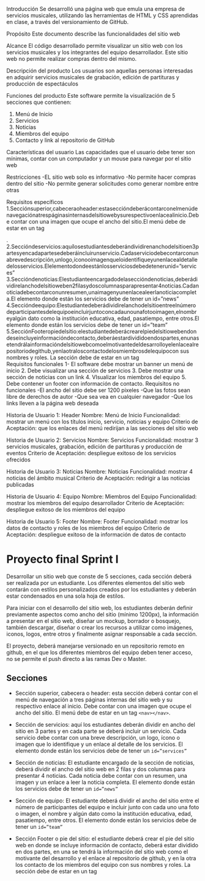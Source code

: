 Introducción
Se desarrolló una página web que emula una empresa de servicios musicales, utilizando las herramientas de HTML y CSS aprendidas en clase, a través del versionamiento de GitHub.

Propósito
Este documento describe las funcionalidades del sitio web

Alcance
El código desarrollado permite visualizar un sitio web con los servicios musicales y los integrantes del equipo desarrollador. Este sitio web no permite realizar compras dentro del mismo.

Descripción del producto
Los usuarios son aquellas personas interesadas en adquirir servicios musicales de grabación, edición de partituras y producción de espectáculos

Funciones  del producto
Este software permite la visualización de 5 secciones que contienen:
1. Menú de Inicio
2. Servicios
3. Noticias
4. Miembros del equipo
5. Contacto y link al repositorio de GitHub

Características del usuario
Las capacidades que el usuario debe tener son mínimas, contar con un computador y un mouse para navegar por el sitio web

Restricciones
-EL sitio web solo es informativo
-No permite hacer compras dentro del sitio
-No permite generar solicitudes como generar nombre entre otras

Requisitos específicos
1.Secciónsuperior,cabeceraoheader:estaseccióndeberácontarconelmenúdenavegaciónatrespáginasinternasdelsitiowebysurespectivoenlacealinicio.Debe contar con una imagen que ocupe el ancho del sitio.El menú debe de estar en un tag  <nav></nav>.
2.Seccióndeservicios:aquílosestudiantesdeberándividirenanchodelsitioen3partesyencadapartesedeberáincluirunservicio.Cadaserviciodebecontarconunabrevedescripción,unlogo,íconooimagenqueloidentifiqueyunenlacealdetalledelosservicios.Elelementodondeestánlosserviciosdebedetenerunid=”services”
3.Seccióndenoticias:Elestudianteencargadodelaseccióndenoticias,deberádividirelanchodelsitioweben2filasydoscolumnasparapresentar4noticias.Cadanoticiadebecontarconunresumen,unaimagenyunenlacealeerlanoticiacompleta.El elemento donde están los servicios debe de tener un id=”news”
4.Seccióndeequipo:Elestudiantedeberádividirelanchodelsitioentreelnúmerodeparticipantesdelequipoeincluirjuntoconcadaunounafotooimagen,elnombreyalgún dato como la institución educativa, edad, pasatiempo, entre otros.El elemento donde están los servicios debe de tener un id=”team”
5.SecciónFooteropiedelsitio:elestudiantedeberácrearelpiedelsitiowebendondeseincluyeinformacióndecontacto,deberáestardivididoendospartes,enunasetendrálainformacióndelsitiowebcomoelmotivantedeldesarrolloyelenlacealrepositoriodegithub,yenlaotraloscontactodelosmiembrosdelequipocon sus nombres y roles. La sección debe de estar en un tag <footer></footer>
Requisitos  funcionales
1- El software debe mostrar un banner un menú de inicio
2. Debe visualizar una sección de servicios
3. Debe mostrar una sección de noticias con un link
4. VIsualizar los miembros del equipo
5. Debe contener un footer con información de contacto.
Requisitos no funcionales
-El ancho del sitio debe ser 1200 pixeles
-Que las fotos sean libre de derechos de autor
-Que sea vea en cualquier navegador
-Que los links lleven a la página web deseada

Historia de Usuario 1: Header
Nombre: Menú de Inicio
Funcionalidad: mostrar un menú con los títulos inicio, servicio, noticias y equipo
Criterio de Aceptación: que los enlaces del menú redirijan a las secciones del sitio web

Historia de Usuario 2: Servicios
Nombre: Servicios
Funcionalidad: mostrar 3 servicios musicales, grabación, edición de partituras y producción de eventos
Criterio de Aceptación: despliegue exitoso de los servicios ofrecidos

Historia de Usuario 3: Noticias
Nombre: Noticias
Funcionalidad: mostrar 4 noticias del ámbito musical
Criterio de Aceptación: redirigir a las noticias publicadas

Historia de Usuario 4: Equipo
Nombre: Miembros del Equipo
Funcionalidad: mostrar los miembros del equipo desarrollador
Criterio de Aceptación: despliegue exitoso de los miembros del equipo

Historia de Usuario 5: Footer
Nombre: Footer
Funcionalidad: mostrar los datos de contacto y roles de los miembros del equipo
Criterio de Aceptación: despliegue exitoso de la información de datos de contacto


# Proyecto final Sprint I

Desarrollar un sitio web que conste de 5 secciones, cada sección deberá ser realizada por un estudiante. Los diferentes elementos del sitio web contarán con estilos personalizados creados por los estudiantes y deberán estar condensados en una sola hoja de estilos.

Para iniciar con el desarrollo del sitio web, los estudiantes deberán definir previamente aspectos como ancho del sitio (mínimo 1200px), la información a presentar en el sitio web, diseñar un mockup, borrador o bosquejo, también descargar, diseñar o crear los recursos a utilizar como imágenes, iconos, logos, entre otros y finalmente asignar responsable a cada sección.

El proyecto, deberá manejarse versionado en un repositorio remoto en github, en el que los diferentes miembros del equipo deben tener acceso, no se permite el push directo a las ramas Dev o Master.

## Secciones

- Sección superior, cabecera o header: esta sección deberá contar con el menú de navegación a tres páginas internas del sitio web y su respectivo enlace al inicio. Debe contar con una imagen que ocupe el ancho del sitio.
  El menú debe de estar en un tag `<nav></nav>`.
- Sección de servicios: aquí los estudiantes deberán dividir en ancho del sitio en 3 partes y en cada parte se deberá incluir un servicio. Cada servicio debe contar con una breve descripción, un logo, ícono o imagen que lo identifique y un enlace al detalle de los servicios. El elemento donde están los servicios debe de tener un `id=”services”`
- Sección de noticias: El estudiante encargado de la sección de noticias, deberá dividir el ancho del sitio web en 2 filas y dos columnas para presentar 4 noticias. Cada noticia debe contar con un resumen, una imagen y un enlace a leer la noticia completa.
  El elemento donde están los servicios debe de tener un `id=”news”`

- Sección de equipo: El estudiante deberá dividir el ancho del sitio entre el número de participantes del equipo e incluir junto con cada uno una foto o imagen, el nombre y algún dato como la institución educativa, edad, pasatiempo, entre otros.
  El elemento donde están los servicios debe de tener un `id=”team”`

- Sección Footer o pie del sitio: el estudiante deberá crear el pie del sitio web en donde se incluye información de contacto, deberá estar dividido en dos partes, en una se tendrá la información del sitio web como el motivante del desarrollo y el enlace al repositorio de github, y en la otra los contacto de los miembros del equipo con sus nombres y roles. La sección debe de estar en un tag <footer></footer>
